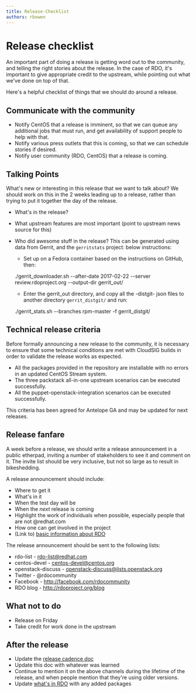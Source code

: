 ```yaml
---
title: Release-Checklist
authors: rbowen
---
```


# Release checklist

An important part of doing a release is getting word out to the
community, and telling the right stories about the release. In the case
of RDO, it's important to give appropriate credit to the upstream, while
pointing out what we've done on top of that.

Here's a helpful checklist of things that we should do around a release.

## Communicate with the community

* Notify CentOS that a release is imminent, so that we can queue any
  additional jobs that must run, and get availability of support people
  to help with that.
* Notify various press outlets that this is coming, so that we can
  schedule stories if desired.
* Notify user community (RDO, CentOS) that a release is coming.

## Talking Points

What's new or interesting in this release that we
want to talk about? We should work on this in the 2 weeks leading up
to a release, rather than trying to put it together the day of the
release.

* What's in the release?
* What upstream features are most important (point to upstream news
  source for this)
* Who did awesome stuff in the release? This can be generated using data
  from Gerrit, and the `gerritstats` project:
  below instructions:
    * Set up on a Fedora container based on the instructions on GitHub, then:

    ./gerrit_downloader.sh --after-date 2017-02-22 --server review.rdoproject.org --output-dir gerrit_out/

    * Enter the gerrit_out directory, and copy all the -distgit- json files to another directory `gerrit_distgit/` and run:

    ./gerrit_stats.sh --branches rpm-master -f gerrit_distgit/

## Technical release criteria

Before formally announcing a new release to the community, it is necessary to ensure that some
technical conditions are met with CloudSIG builds in order to validate the release works as expected.

* All the packages provided in the repository are installable with no errors in an updated CentOS Stream system.
* The three packstack all-in-one upstream scenarios can be executed successfully.
* All the puppet-openstack-integration scenarios can be executed successfully.

This criteria has been agreed for Antelope GA and may be updated for next releases.

## Release fanfare

A week before a release, we should write a release announcement in a public etherpad,
inviting a number of stakeholders to see it and comment on it. The invite list should
be very inclusive, but not so large as to result in bikeshedding.

A release announcement should include:

* Where to get it
* What's in it
* When the test day will be
* When the *next* release is coming
* Highlight the work of individuals when possible, especially people
  that are not @redhat.com
* How one can get involved in the project
* (Link to) [basic information about RDO](/rdo)

The release announcement should be sent to the following lists:

* rdo-list - rdo-list@redhat.com
* centos-devel - centos-devel@centos.org
* openstack-discuss - openstack-discuss@lists.openstack.org
* Twitter - @rdocommunity
* Facebook - http://facebook.com/rdocommunity
* RDO blog - http://rdoproject.org/blog

## What not to do

* Release on Friday
* Take credit for work done in the upstream

## After the release

* Update the [release cadence doc](/rdo/release-cadence/)
* Update this doc with whatever was learned
* Continue to mention it on the above channels during the lifetime of
  the release, and when people mention that they're using older
  versions.
* Update [what's in RDO](/rdo/projectsinrdo) with any added packages

